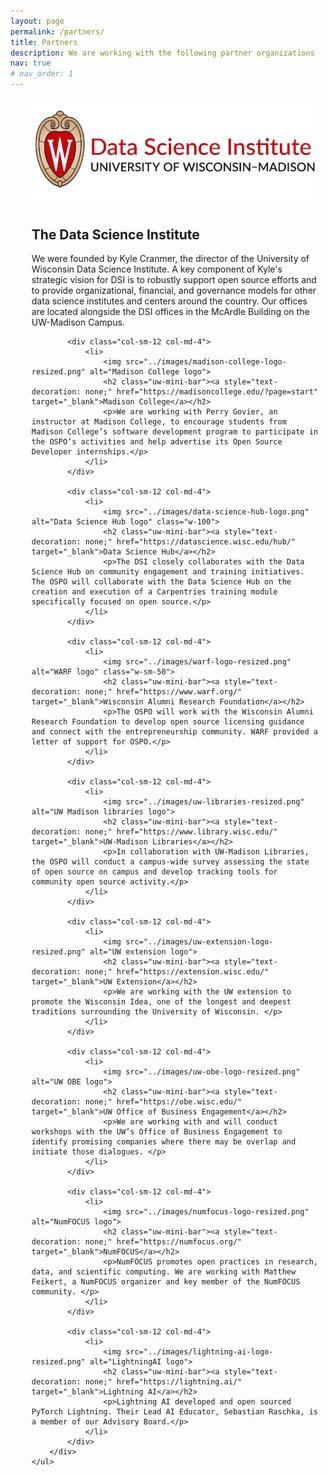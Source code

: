 ```yaml
---
layout: page
permalink: /partners/
title: Partners
description: We are working with the following partner organizations
nav: true
# nav_order: 1
---
```


<div class="d-flex flex-col">
	<ul style="list-style-type: none; margin: 10px;">
		<div class="row">
			<div class="col-sm-12 col-md-4">
				<li>
					<img src="../images/data-sci-institute-logo-resized.png" alt="Data Science Institute logo">
					<h2 class="uw-mini-bar"><a style="text-decoration: none;" href="https://datascience.wisc.edu/institute/" target="_blank">The Data Science Institute</a></h2>
					<p>We were founded by Kyle Cranmer, the director of the University of Wisconsin Data Science Institute. A key component of Kyle's strategic vision for DSI is to robustly support open source efforts and to provide organizational, financial, and governance models for other data science institutes and centers around the country. Our offices are located alongside the DSI offices in the McArdle Building on the UW-Madison Campus. </p>
				</li>
			</div>

			<div class="col-sm-12 col-md-4">
				<li>
					<img src="../images/madison-college-logo-resized.png" alt="Madison College logo">
					<h2 class="uw-mini-bar"><a style="text-decoration: none;" href="https://madisoncollege.edu/?page=start" target="_blank">Madison College</a></h2>
					<p>We are working with Perry Govier, an instructor at Madison College, to encourage students from Madison College’s software development program to participate in the OSPO’s activities and help advertise its Open Source Developer internships.</p>
				</li>
			</div>

			<div class="col-sm-12 col-md-4">
				<li>
					<img src="../images/data-science-hub-logo.png" alt="Data Science Hub logo" class="w-100">
					<h2 class="uw-mini-bar"><a style="text-decoration: none;" href="https://datascience.wisc.edu/hub/" target="_blank">Data Science Hub</a></h2>
					<p>The DSI closely collaborates with the Data Science Hub on community engagement and training initiatives. The OSPO will collaborate with the Data Science Hub on the creation and execution of a Carpentries training module specifically focused on open source.</p>
				</li>
			</div>

			<div class="col-sm-12 col-md-4">
				<li>
					<img src="../images/warf-logo-resized.png" alt="WARF logo" class="w-sm-50">
					<h2 class="uw-mini-bar"><a style="text-decoration: none;" href="https://www.warf.org/" target="_blank">Wisconsin Alumni Research Foundation</a></h2>
					<p>The OSPO will work with the Wisconsin Alumni Research Foundation to develop open source licensing guidance and connect with the entrepreneurship community. WARF provided a letter of support for OSPO.</p>
				</li>
			</div>

			<div class="col-sm-12 col-md-4">
				<li>
					<img src="../images/uw-libraries-resized.png" alt="UW Madison libraries logo">
					<h2 class="uw-mini-bar"><a style="text-decoration: none;" href="https://www.library.wisc.edu/" target="_blank">UW-Madison Libraries</a></h2>
					<p>In collaboration with UW-Madison Libraries, the OSPO will conduct a campus-wide survey assessing the state of open source on campus and develop tracking tools for community open source activity.</p>
				</li>
			</div>

			<div class="col-sm-12 col-md-4">
				<li>
					<img src="../images/uw-extension-logo-resized.png" alt="UW extension logo">
					<h2 class="uw-mini-bar"><a style="text-decoration: none;" href="https://extension.wisc.edu/" target="_blank">UW Extension</a></h2>
					<p>We are working with the UW extension to promote the Wisconsin Idea, one of the longest and deepest traditions surrounding the University of Wisconsin. </p>
				</li>
			</div>

			<div class="col-sm-12 col-md-4">
				<li>
					<img src="../images/uw-obe-logo-resized.png" alt="UW OBE logo">
					<h2 class="uw-mini-bar"><a style="text-decoration: none;" href="https://obe.wisc.edu/" target="_blank">UW Office of Business Engagement</a></h2>
					<p>We are working with and will conduct workshops with the UW’s Office of Business Engagement to identify promising companies where there may be overlap and initiate those dialogues. </p>
				</li>
			</div>

			<div class="col-sm-12 col-md-4">
				<li>
					<img src="../images/numfocus-logo-resized.png" alt="NumFOCUS logo">
					<h2 class="uw-mini-bar"><a style="text-decoration: none;" href="https://numfocus.org/" target="_blank">NumFOCUS</a></h2>
					<p>NumFOCUS promotes open practices in research, data, and scientific computing. We are working with Matthew Feikert, a NumFOCUS organizer and key member of the NumFOCUS community. </p>
				</li>
			</div>

			<div class="col-sm-12 col-md-4">
				<li>
					<img src="../images/lightning-ai-logo-resized.png" alt="LightningAI logo">
					<h2 class="uw-mini-bar"><a style="text-decoration: none;" href="https://lightning.ai/" target="_blank">Lightning AI</a></h2>
					<p>Lightning AI developed and open sourced PyTorch Lightning. Their Lead AI Educator, Sebastian Raschka, is a member of our Advisory Board.</p>
				</li>
			</div>
		</div>
	</ul>
</div>